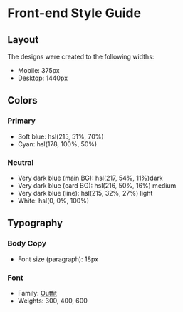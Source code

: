# Front-end Style Guide

## Layout

The designs were created to the following widths:

- Mobile: 375px
- Desktop: 1440px

## Colors

### Primary

- Soft blue: hsl(215, 51%, 70%) 
- Cyan: hsl(178, 100%, 50%)

### Neutral

- Very dark blue (main BG): hsl(217, 54%, 11%)dark
- Very dark blue (card BG): hsl(216, 50%, 16%) medium
- Very dark blue (line): hsl(215, 32%, 27%) light
- White: hsl(0, 0%, 100%)

## Typography

### Body Copy

- Font size (paragraph): 18px

### Font

- Family: [Outfit](https://fonts.google.com/specimen/Outfit)
- Weights: 300, 400, 600
